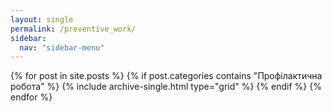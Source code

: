 ```yaml
---
layout: single
permalink: /preventive_work/
sidebar:
  nav: "sidebar-menu"
---
```


<div class="grid__wrapper">
  {% for post in site.posts %}
    {% if post.categories contains "Профілактична робота" %}
      {% include archive-single.html type="grid" %}
    {% endif %}
  {% endfor %}
</div>

